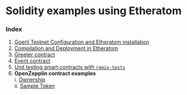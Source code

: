 # Solidity examples using Etheratom
### Index
1. [Goerli Testnet Configuration and Etheratom installation](docs/goerli_configuration.md)
2. [Compilation and Deployment in Etheratom](docs/Compilation_and_Deployment.md)
3. [Greeter contract](greeter/README.md)
4. [Event contract](event/README.md)
5. [Unit testing smart contracts with `remix-tests`]()
6. **OpenZepplin contract examples**\
  i.  [Ownership](OpenZepplin_Contracts/Ownership/README.md)\
  ii. [Sample Token](OpenZepplin_Contracts/SampleToken/README.md)  
